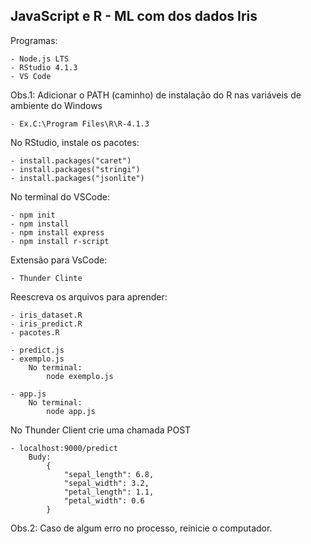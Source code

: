 ## JavaScript e R - ML com dos dados Iris

Programas:

    - Node.js LTS
    - RStudio 4.1.3
    - VS Code 

Obs.1:
Adicionar o PATH (caminho) de instalação do R nas variáveis de ambiente do Windows

    - Ex.C:\Program Files\R\R-4.1.3

No RStudio, instale os pacotes:

    - install.packages("caret")
    - install.packages("stringi")
    - install.packages("jsonlite")

No terminal do VSCode:

    - npm init
    - npm install
    - npm install express
    - npm install r-script

Extensão para VsCode:

    - Thunder Clinte

Reescreva os arquivos para aprender:

    - iris_dataset.R 
    - iris_predict.R
    - pacotes.R

    - predict.js
    - exemplo.js
        No terminal:
            node exemplo.js
    
    - app.js
        No terminal:
            node app.js

No Thunder Client crie uma chamada POST

    - localhost:9000/predict
        Budy:
            {
                "sepal_length": 6.8,
                "sepal_width": 3.2,
                "petal_length": 1.1,
                "petal_width": 0.6
            }


Obs.2: Caso de algum erro no processo, reinicie o computador.